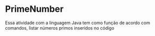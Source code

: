 # PrimeNumber
Essa atividade com a linguagem Java tem como função de acordo com comandos, listar números primos inseridos no código

